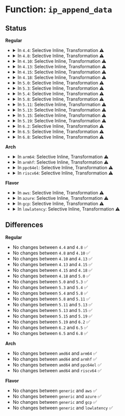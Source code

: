 # Function: <code>ip_append_data</code>

## Status
<b>Regular</b>
<ul>
<li>
<details>
<summary>In <code>4.4</code>: Selective Inline, Transformation ⚠️</summary>

```c
int ip_append_data(struct sock *sk, struct flowi4 *fl4, int (*getfrag)(void *, char *, int, int, int, struct sk_buff *), void *from, int length, int transhdrlen, struct ipcm_cookie *ipc, struct rtable **rtp, unsigned int flags);
```

**Collision:** Unique Global

**Inline:** Selective

**Transformation:** True

**Instances:**

```
In net/ipv4/ip_output.c (ffffffff8175ddd0)
Location: net/ipv4/ip_output.c:1166
Inline: True
Inline callers:
  - net/ipv4/ip_output.c:ip_send_unicast_reply
Direct callers:
  - net/ipv4/ip_output.c:ip_send_unicast_reply
  - net/ipv4/raw.c:raw_sendmsg
  - net/ipv4/udp.c:udp_sendmsg
  - net/ipv4/udp.c:udp_sendmsg
  - net/ipv4/icmp.c:icmp_push_reply
  - net/ipv4/ping.c:ping_v4_sendmsg
```
**Symbols:**

```
ffffffff8175ddd0-ffffffff8175dea3: ip_append_data.part.43 (STB_LOCAL)
ffffffff8175eae0-ffffffff8175eb16: ip_append_data (STB_GLOBAL)
```
</details>
</li>
<li>
<details>
<summary>In <code>4.8</code>: Selective Inline, Transformation ⚠️</summary>

```c
int ip_append_data(struct sock *sk, struct flowi4 *fl4, int (*getfrag)(void *, char *, int, int, int, struct sk_buff *), void *from, int length, int transhdrlen, struct ipcm_cookie *ipc, struct rtable **rtp, unsigned int flags);
```

**Collision:** Unique Global

**Inline:** Selective

**Transformation:** True

**Instances:**

```
In net/ipv4/ip_output.c (ffffffff817cba21)
Location: net/ipv4/ip_output.c:1164
Inline: True
Inline callers:
  - net/ipv4/ip_output.c:ip_send_unicast_reply
Direct callers:
  - net/ipv4/ip_output.c:ip_send_unicast_reply
  - net/ipv4/raw.c:raw_sendmsg
  - net/ipv4/udp.c:udp_sendmsg
  - net/ipv4/udp.c:udp_sendmsg
  - net/ipv4/icmp.c:icmp_push_reply
  - net/ipv4/ping.c:ping_v4_sendmsg
```
**Symbols:**

```
ffffffff817c9260-ffffffff817c9333: ip_append_data.part.44 (STB_LOCAL)
ffffffff817cad90-ffffffff817cadc6: ip_append_data (STB_GLOBAL)
```
</details>
</li>
<li>
<details>
<summary>In <code>4.10</code>: Selective Inline, Transformation ⚠️</summary>

```c
int ip_append_data(struct sock *sk, struct flowi4 *fl4, int (*getfrag)(void *, char *, int, int, int, struct sk_buff *), void *from, int length, int transhdrlen, struct ipcm_cookie *ipc, struct rtable **rtp, unsigned int flags);
```

**Collision:** Unique Global

**Inline:** Selective

**Transformation:** True

**Instances:**

```
In net/ipv4/ip_output.c (ffffffff817fb68e)
Location: net/ipv4/ip_output.c:1205
Inline: True
Inline callers:
  - net/ipv4/ip_output.c:ip_send_unicast_reply
Direct callers:
  - net/ipv4/ip_output.c:ip_send_unicast_reply
  - net/ipv4/raw.c:raw_sendmsg
  - net/ipv4/udp.c:udp_sendmsg
  - net/ipv4/udp.c:udp_sendmsg
  - net/ipv4/icmp.c:icmp_push_reply
  - net/ipv4/ping.c:ping_v4_sendmsg
```
**Symbols:**

```
ffffffff817f8e00-ffffffff817f8ed3: ip_append_data.part.46 (STB_LOCAL)
ffffffff817fa9f0-ffffffff817faa26: ip_append_data (STB_GLOBAL)
```
</details>
</li>
<li>
<details>
<summary>In <code>4.13</code>: Selective Inline, Transformation ⚠️</summary>

```c
int ip_append_data(struct sock *sk, struct flowi4 *fl4, int (*getfrag)(void *, char *, int, int, int, struct sk_buff *), void *from, int length, int transhdrlen, struct ipcm_cookie *ipc, struct rtable **rtp, unsigned int flags);
```

**Collision:** Unique Global

**Inline:** Selective

**Transformation:** True

**Instances:**

```
In net/ipv4/ip_output.c (ffffffff8181ba60)
Location: net/ipv4/ip_output.c:1217
Inline: True
Inline callers:
  - net/ipv4/ip_output.c:ip_send_unicast_reply
Direct callers:
  - net/ipv4/ip_output.c:ip_send_unicast_reply
  - net/ipv4/raw.c:raw_sendmsg
  - net/ipv4/udp.c:udp_sendmsg
  - net/ipv4/udp.c:udp_sendmsg
  - net/ipv4/icmp.c:icmp_push_reply
  - net/ipv4/ping.c:ping_v4_sendmsg
```
**Symbols:**

```
ffffffff81819230-ffffffff818192f5: ip_append_data.part.46 (STB_LOCAL)
ffffffff8181ae00-ffffffff8181ae28: ip_append_data (STB_GLOBAL)
```
</details>
</li>
<li>
<details>
<summary>In <code>4.15</code>: Selective Inline, Transformation ⚠️</summary>

```c
int ip_append_data(struct sock *sk, struct flowi4 *fl4, int (*getfrag)(void *, char *, int, int, int, struct sk_buff *), void *from, int length, int transhdrlen, struct ipcm_cookie *ipc, struct rtable **rtp, unsigned int flags);
```

**Collision:** Unique Global

**Inline:** Selective

**Transformation:** True

**Instances:**

```
In net/ipv4/ip_output.c (ffffffff8189a999)
Location: net/ipv4/ip_output.c:1149
Inline: True
Inline callers:
  - net/ipv4/ip_output.c:ip_send_unicast_reply
Direct callers:
  - net/ipv4/ip_output.c:ip_send_unicast_reply
  - net/ipv4/raw.c:raw_sendmsg
  - net/ipv4/udp.c:udp_sendmsg
  - net/ipv4/udp.c:udp_sendmsg
  - net/ipv4/icmp.c:icmp_push_reply
  - net/ipv4/ping.c:ping_v4_sendmsg
```
**Symbols:**

```
ffffffff81899270-ffffffff81899335: ip_append_data.part.43 (STB_LOCAL)
ffffffff81899de0-ffffffff81899e08: ip_append_data (STB_GLOBAL)
```
</details>
</li>
<li>
<details>
<summary>In <code>4.18</code>: Selective Inline, Transformation ⚠️</summary>

```c
int ip_append_data(struct sock *sk, struct flowi4 *fl4, int (*getfrag)(void *, char *, int, int, int, struct sk_buff *), void *from, int length, int transhdrlen, struct ipcm_cookie *ipc, struct rtable **rtp, unsigned int flags);
```

**Collision:** Unique Global

**Inline:** Selective

**Transformation:** True

**Instances:**

```
In net/ipv4/ip_output.c (ffffffff818eeecd)
Location: net/ipv4/ip_output.c:1173
Inline: True
Inline callers:
  - net/ipv4/ip_output.c:ip_send_unicast_reply
Direct callers:
  - net/ipv4/ip_output.c:ip_send_unicast_reply
  - net/ipv4/raw.c:raw_sendmsg
  - net/ipv4/udp.c:udp_sendmsg
  - net/ipv4/udp.c:udp_sendmsg
  - net/ipv4/icmp.c:icmp_push_reply
  - net/ipv4/ping.c:ping_v4_sendmsg
```
**Symbols:**

```
ffffffff818ed440-ffffffff818ed503: ip_append_data.part.50 (STB_LOCAL)
ffffffff818ee270-ffffffff818ee298: ip_append_data (STB_GLOBAL)
```
</details>
</li>
<li>
<details>
<summary>In <code>5.0</code>: Selective Inline, Transformation ⚠️</summary>

```c
int ip_append_data(struct sock *sk, struct flowi4 *fl4, int (*getfrag)(void *, char *, int, int, int, struct sk_buff *), void *from, int length, int transhdrlen, struct ipcm_cookie *ipc, struct rtable **rtp, unsigned int flags);
```

**Collision:** Unique Global

**Inline:** Selective

**Transformation:** True

**Instances:**

```
In net/ipv4/ip_output.c (ffffffff8191c6bd)
Location: net/ipv4/ip_output.c:1199
Inline: True
Inline callers:
  - net/ipv4/ip_output.c:ip_send_unicast_reply
Direct callers:
  - net/ipv4/ip_output.c:ip_send_unicast_reply
  - net/ipv4/raw.c:raw_sendmsg
  - net/ipv4/udp.c:udp_sendmsg
  - net/ipv4/udp.c:udp_sendmsg
  - net/ipv4/icmp.c:icmp_push_reply
  - net/ipv4/ping.c:ping_v4_sendmsg
```
**Symbols:**

```
ffffffff8191ae80-ffffffff8191af43: ip_append_data.part.54 (STB_LOCAL)
ffffffff8191ba40-ffffffff8191ba68: ip_append_data (STB_GLOBAL)
```
</details>
</li>
<li>
<details>
<summary>In <code>5.3</code>: Selective Inline, Transformation ⚠️</summary>

```c
int ip_append_data(struct sock *sk, struct flowi4 *fl4, int (*getfrag)(void *, char *, int, int, int, struct sk_buff *), void *from, int length, int transhdrlen, struct ipcm_cookie *ipc, struct rtable **rtp, unsigned int flags);
```

**Collision:** Unique Global

**Inline:** Selective

**Transformation:** True

**Instances:**

```
In net/ipv4/ip_output.c (ffffffff8197e9e8)
Location: net/ipv4/ip_output.c:1288
Inline: True
Inline callers:
  - net/ipv4/ip_output.c:ip_send_unicast_reply
Direct callers:
  - net/ipv4/ip_output.c:ip_send_unicast_reply
  - net/ipv4/raw.c:raw_sendmsg
  - net/ipv4/udp.c:udp_sendmsg
  - net/ipv4/udp.c:udp_sendmsg
  - net/ipv4/icmp.c:icmp_push_reply
  - net/ipv4/ping.c:ping_v4_sendmsg
```
**Symbols:**

```
ffffffff8197d130-ffffffff8197d1ec: ip_append_data.part.0 (STB_LOCAL)
ffffffff8197dd20-ffffffff8197dd48: ip_append_data (STB_GLOBAL)
```
</details>
</li>
<li>
<details>
<summary>In <code>5.4</code>: Selective Inline, Transformation ⚠️</summary>

```c
int ip_append_data(struct sock *sk, struct flowi4 *fl4, int (*getfrag)(void *, char *, int, int, int, struct sk_buff *), void *from, int length, int transhdrlen, struct ipcm_cookie *ipc, struct rtable **rtp, unsigned int flags);
```

**Collision:** Unique Global

**Inline:** Selective

**Transformation:** True

**Instances:**

```
In net/ipv4/ip_output.c (ffffffff819b537a)
Location: net/ipv4/ip_output.c:1296
Inline: True
Inline callers:
  - net/ipv4/ip_output.c:ip_send_unicast_reply
Direct callers:
  - net/ipv4/ip_output.c:ip_send_unicast_reply
  - net/ipv4/raw.c:raw_sendmsg
  - net/ipv4/udp.c:udp_sendmsg
  - net/ipv4/udp.c:udp_sendmsg
  - net/ipv4/icmp.c:icmp_push_reply
  - net/ipv4/ping.c:ping_v4_sendmsg
```
**Symbols:**

```
ffffffff819b3ad0-ffffffff819b3b9b: ip_append_data.part.0 (STB_LOCAL)
ffffffff819b46c0-ffffffff819b46e8: ip_append_data (STB_GLOBAL)
```
</details>
</li>
<li>
<details>
<summary>In <code>5.8</code>: Selective Inline, Transformation ⚠️</summary>

```c
int ip_append_data(struct sock *sk, struct flowi4 *fl4, int (*getfrag)(void *, char *, int, int, int, struct sk_buff *), void *from, int length, int transhdrlen, struct ipcm_cookie *ipc, struct rtable **rtp, unsigned int flags);
```

**Collision:** Unique Global

**Inline:** Selective

**Transformation:** True

**Instances:**

```
In net/ipv4/ip_output.c (ffffffff81a9f5df)
Location: net/ipv4/ip_output.c:1295
Inline: True
Inline callers:
  - net/ipv4/ip_output.c:ip_send_unicast_reply
Direct callers:
  - net/ipv4/ip_output.c:ip_send_unicast_reply
  - net/ipv4/raw.c:raw_sendmsg
  - net/ipv4/udp.c:udp_sendmsg
  - net/ipv4/udp.c:udp_sendmsg
  - net/ipv4/icmp.c:icmp_push_reply
  - net/ipv4/ping.c:ping_v4_sendmsg
```
**Symbols:**

```
ffffffff81a9dbd0-ffffffff81a9dc98: ip_append_data.part.0 (STB_LOCAL)
ffffffff81a9e7c0-ffffffff81a9e896: ip_append_data (STB_GLOBAL)
```
</details>
</li>
<li>
<details>
<summary>In <code>5.11</code>: Selective Inline, Transformation ⚠️</summary>

```c
int ip_append_data(struct sock *sk, struct flowi4 *fl4, int (*getfrag)(void *, char *, int, int, int, struct sk_buff *), void *from, int length, int transhdrlen, struct ipcm_cookie *ipc, struct rtable **rtp, unsigned int flags);
```

**Collision:** Unique Global

**Inline:** Selective

**Transformation:** True

**Instances:**

```
In net/ipv4/ip_output.c (ffffffff81aa951f)
Location: net/ipv4/ip_output.c:1302
Inline: True
Inline callers:
  - net/ipv4/ip_output.c:ip_send_unicast_reply
Direct callers:
  - net/ipv4/ip_output.c:ip_send_unicast_reply
  - net/ipv4/raw.c:raw_sendmsg
  - net/ipv4/udp.c:udp_sendmsg
  - net/ipv4/udp.c:udp_sendmsg
  - net/ipv4/icmp.c:icmp_push_reply
  - net/ipv4/ping.c:ping_v4_sendmsg
```
**Symbols:**

```
ffffffff81aa7aa0-ffffffff81aa7b68: ip_append_data.part.0 (STB_LOCAL)
ffffffff81aa8710-ffffffff81aa87e6: ip_append_data (STB_GLOBAL)
```
</details>
</li>
<li>
<details>
<summary>In <code>5.13</code>: Selective Inline, Transformation ⚠️</summary>

```c
int ip_append_data(struct sock *sk, struct flowi4 *fl4, int (*getfrag)(void *, char *, int, int, int, struct sk_buff *), void *from, int length, int transhdrlen, struct ipcm_cookie *ipc, struct rtable **rtp, unsigned int flags);
```

**Collision:** Unique Global

**Inline:** Selective

**Transformation:** True

**Instances:**

```
In net/ipv4/ip_output.c (ffffffff81a946ec)
Location: net/ipv4/ip_output.c:1306
Inline: True
Inline callers:
  - net/ipv4/ip_output.c:ip_send_unicast_reply
Direct callers:
  - net/ipv4/ip_output.c:ip_send_unicast_reply
  - net/ipv4/raw.c:raw_sendmsg
  - net/ipv4/udp.c:udp_sendmsg
  - net/ipv4/udp.c:udp_sendmsg
  - net/ipv4/icmp.c:icmp_push_reply
  - net/ipv4/ping.c:ping_v4_sendmsg
```
**Symbols:**

```
ffffffff81a92c90-ffffffff81a92d58: ip_append_data.part.0 (STB_LOCAL)
ffffffff81a93830-ffffffff81a93906: ip_append_data (STB_GLOBAL)
```
</details>
</li>
<li>
<details>
<summary>In <code>5.15</code>: Selective Inline, Transformation ⚠️</summary>

```c
int ip_append_data(struct sock *sk, struct flowi4 *fl4, int (*getfrag)(void *, char *, int, int, int, struct sk_buff *), void *from, int length, int transhdrlen, struct ipcm_cookie *ipc, struct rtable **rtp, unsigned int flags);
```

**Collision:** Unique Global

**Inline:** Selective

**Transformation:** True

**Instances:**

```
In net/ipv4/ip_output.c (ffffffff81b4fb6c)
Location: net/ipv4/ip_output.c:1305
Inline: True
Inline callers:
  - net/ipv4/ip_output.c:ip_send_unicast_reply
Direct callers:
  - net/ipv4/ip_output.c:ip_send_unicast_reply
  - net/ipv4/raw.c:raw_sendmsg
  - net/ipv4/udp.c:udp_sendmsg
  - net/ipv4/udp.c:udp_sendmsg
  - net/ipv4/icmp.c:icmp_push_reply
  - net/ipv4/ping.c:ping_v4_sendmsg
```
**Symbols:**

```
ffffffff81b4e090-ffffffff81b4e158: ip_append_data.part.0 (STB_LOCAL)
ffffffff81b4ec70-ffffffff81b4ed46: ip_append_data (STB_GLOBAL)
```
</details>
</li>
<li>
<details>
<summary>In <code>5.19</code>: Selective Inline, Transformation ⚠️</summary>

```c
int ip_append_data(struct sock *sk, struct flowi4 *fl4, int (*getfrag)(void *, char *, int, int, int, struct sk_buff *), void *from, int length, int transhdrlen, struct ipcm_cookie *ipc, struct rtable **rtp, unsigned int flags);
```

**Collision:** Unique Global

**Inline:** Selective

**Transformation:** True

**Instances:**

```
In net/ipv4/ip_output.c (ffffffff81cdd5d9)
Location: net/ipv4/ip_output.c:1305
Inline: True
Inline callers:
  - net/ipv4/ip_output.c:ip_send_unicast_reply
Direct callers:
  - net/ipv4/ip_output.c:ip_send_unicast_reply
  - net/ipv4/raw.c:raw_sendmsg
  - net/ipv4/udp.c:udp_sendmsg
  - net/ipv4/udp.c:udp_sendmsg
  - net/ipv4/icmp.c:icmp_push_reply
  - net/ipv4/ping.c:ping_v4_sendmsg
```
**Symbols:**

```
ffffffff81cdb930-ffffffff81cdba0a: ip_append_data.part.0 (STB_LOCAL)
ffffffff81cdc5a0-ffffffff81cdc688: ip_append_data (STB_GLOBAL)
```
</details>
</li>
<li>
<details>
<summary>In <code>6.2</code>: Selective Inline, Transformation ⚠️</summary>

```c
int ip_append_data(struct sock *sk, struct flowi4 *fl4, int (*getfrag)(void *, char *, int, int, int, struct sk_buff *), void *from, int length, int transhdrlen, struct ipcm_cookie *ipc, struct rtable **rtp, unsigned int flags);
```

**Collision:** Unique Global

**Inline:** Selective

**Transformation:** True

**Instances:**

```
In net/ipv4/ip_output.c (ffffffff81e9e097)
Location: net/ipv4/ip_output.c:1322
Inline: True
Inline callers:
  - net/ipv4/ip_output.c:ip_send_unicast_reply
Direct callers:
  - net/ipv4/ip_output.c:ip_send_unicast_reply
  - net/ipv4/raw.c:raw_sendmsg
  - net/ipv4/udp.c:udp_sendmsg
  - net/ipv4/udp.c:udp_sendmsg
  - net/ipv4/icmp.c:icmp_push_reply
  - net/ipv4/ping.c:ping_v4_sendmsg
```
**Symbols:**

```
ffffffff81e9c2d0-ffffffff81e9c3d9: ip_append_data.part.0 (STB_LOCAL)
ffffffff820ae465-ffffffff820ae498: ip_append_data.part.0.cold (STB_LOCAL)
ffffffff820ae498-ffffffff820ae4d3: ip_append_data.cold (STB_LOCAL)
ffffffff81e9cfe0-ffffffff81e9d0d6: ip_append_data (STB_GLOBAL)
```
</details>
</li>
<li>
<details>
<summary>In <code>6.5</code>: Selective Inline, Transformation ⚠️</summary>

```c
int ip_append_data(struct sock *sk, struct flowi4 *fl4, int (*getfrag)(void *, char *, int, int, int, struct sk_buff *), void *from, int length, int transhdrlen, struct ipcm_cookie *ipc, struct rtable **rtp, unsigned int flags);
```

**Collision:** Unique Global

**Inline:** Selective

**Transformation:** True

**Instances:**

```
In net/ipv4/ip_output.c (ffffffff81efc861)
Location: net/ipv4/ip_output.c:1340
Inline: True
Inline callers:
  - net/ipv4/ip_output.c:ip_send_unicast_reply
Direct callers:
  - net/ipv4/ip_output.c:ip_send_unicast_reply
  - net/ipv4/raw.c:raw_sendmsg
  - net/ipv4/udp.c:udp_sendmsg
  - net/ipv4/udp.c:udp_sendmsg
  - net/ipv4/icmp.c:icmp_push_reply
  - net/ipv4/ping.c:ping_v4_sendmsg
```
**Symbols:**

```
ffffffff81efaeb0-ffffffff81efafc0: ip_append_data.part.0 (STB_LOCAL)
ffffffff8212f97e-ffffffff8212f9b1: ip_append_data.part.0.cold (STB_LOCAL)
ffffffff8212f9b1-ffffffff8212f9ec: ip_append_data.cold (STB_LOCAL)
ffffffff81efbc20-ffffffff81efbd1d: ip_append_data (STB_GLOBAL)
```
</details>
</li>
<li>
<details>
<summary>In <code>6.8</code>: Selective Inline, Transformation ⚠️</summary>

```c
int ip_append_data(struct sock *sk, struct flowi4 *fl4, int (*getfrag)(void *, char *, int, int, int, struct sk_buff *), void *from, int length, int transhdrlen, struct ipcm_cookie *ipc, struct rtable **rtp, unsigned int flags);
```

**Collision:** Unique Global

**Inline:** Selective

**Transformation:** True

**Instances:**

```
In net/ipv4/ip_output.c (ffffffff81fc07a1)
Location: net/ipv4/ip_output.c:1344
Inline: True
Inline callers:
  - net/ipv4/ip_output.c:ip_send_unicast_reply
Direct callers:
  - net/ipv4/ip_output.c:ip_send_unicast_reply
  - net/ipv4/raw.c:raw_sendmsg
  - net/ipv4/udp.c:udp_sendmsg
  - net/ipv4/udp.c:udp_sendmsg
  - net/ipv4/icmp.c:icmp_push_reply
  - net/ipv4/ping.c:ping_v4_sendmsg
```
**Symbols:**

```
ffffffff81fbedb0-ffffffff81fbeec0: ip_append_data.part.0 (STB_LOCAL)
ffffffff82211711-ffffffff82211744: ip_append_data.part.0.cold (STB_LOCAL)
ffffffff82211744-ffffffff8221177f: ip_append_data.cold (STB_LOCAL)
ffffffff81fbfb60-ffffffff81fbfc5d: ip_append_data (STB_GLOBAL)
```
</details>
</li>
</ul>
<b>Arch</b>
<ul>
<li>
<details>
<summary>In <code>arm64</code>: Selective Inline, Transformation ⚠️</summary>

```c
int ip_append_data(struct sock *sk, struct flowi4 *fl4, int (*getfrag)(void *, char *, int, int, int, struct sk_buff *), void *from, int length, int transhdrlen, struct ipcm_cookie *ipc, struct rtable **rtp, unsigned int flags);
```

**Collision:** Unique Global

**Inline:** Selective

**Transformation:** True

**Instances:**

```
In net/ipv4/ip_output.c (ffff800010c65aac)
Location: net/ipv4/ip_output.c:1296
Inline: True
Inline callers:
  - net/ipv4/ip_output.c:ip_send_unicast_reply
Direct callers:
  - net/ipv4/ip_output.c:ip_send_unicast_reply
  - net/ipv4/raw.c:raw_sendmsg
  - net/ipv4/udp.c:udp_sendmsg
  - net/ipv4/udp.c:udp_sendmsg
  - net/ipv4/icmp.c:icmp_push_reply
  - net/ipv4/ping.c:ping_v4_sendmsg
```
**Symbols:**

```
ffff800010c63428-ffff800010c63514: ip_append_data.part.0 (STB_LOCAL)
ffff800010c64e10-ffff800010c64eac: ip_append_data (STB_GLOBAL)
```
</details>
</li>
<li>
<details>
<summary>In <code>armhf</code>: Selective Inline, Transformation ⚠️</summary>

```c
int ip_append_data(struct sock *sk, struct flowi4 *fl4, int (*getfrag)(void *, char *, int, int, int, struct sk_buff *), void *from, int length, int transhdrlen, struct ipcm_cookie *ipc, struct rtable **rtp, unsigned int flags);
```

**Collision:** Unique Global

**Inline:** Selective

**Transformation:** True

**Instances:**

```
In net/ipv4/ip_output.c (c0d75718)
Location: net/ipv4/ip_output.c:1296
Inline: True
Inline callers:
  - net/ipv4/ip_output.c:ip_send_unicast_reply
Direct callers:
  - net/ipv4/ip_output.c:ip_send_unicast_reply
  - net/ipv4/raw.c:raw_sendmsg
  - net/ipv4/udp.c:udp_sendmsg
  - net/ipv4/udp.c:udp_sendmsg
  - net/ipv4/icmp.c:icmp_push_reply
  - net/ipv4/ping.c:ping_v4_sendmsg
```
**Symbols:**

```
c0d73e30-c0d73ef0: ip_append_data.part.0 (STB_LOCAL)
c0d74a74-c0d74acc: ip_append_data (STB_GLOBAL)
```
</details>
</li>
<li>
<details>
<summary>In <code>ppc64el</code>: Selective Inline, Transformation ⚠️</summary>

```c
int ip_append_data(struct sock *sk, struct flowi4 *fl4, int (*getfrag)(void *, char *, int, int, int, struct sk_buff *), void *from, int length, int transhdrlen, struct ipcm_cookie *ipc, struct rtable **rtp, unsigned int flags);
```

**Collision:** Unique Global

**Inline:** Selective

**Transformation:** True

**Instances:**

```
In net/ipv4/ip_output.c (c000000000d6a23c)
Location: net/ipv4/ip_output.c:1296
Inline: True
Inline callers:
  - net/ipv4/ip_output.c:ip_send_unicast_reply
Direct callers:
  - net/ipv4/ip_output.c:ip_send_unicast_reply
  - net/ipv4/raw.c:raw_sendmsg
  - net/ipv4/udp.c:udp_sendmsg
  - net/ipv4/udp.c:udp_sendmsg
  - net/ipv4/icmp.c:icmp_push_reply
  - net/ipv4/ping.c:ping_v4_sendmsg
```
**Symbols:**

```
c000000000d68230-c000000000d68350: ip_append_data.part.0 (STB_LOCAL)
c000000000d691b0-c000000000d691e8: ip_append_data (STB_GLOBAL)
```
</details>
</li>
<li>
<details>
<summary>In <code>riscv64</code>: Selective Inline, Transformation ⚠️</summary>

```c
int ip_append_data(struct sock *sk, struct flowi4 *fl4, int (*getfrag)(void *, char *, int, int, int, struct sk_buff *), void *from, int length, int transhdrlen, struct ipcm_cookie *ipc, struct rtable **rtp, unsigned int flags);
```

**Collision:** Unique Global

**Inline:** Selective

**Transformation:** True

**Instances:**

```
In net/ipv4/ip_output.c (ffffffe0007cd1a8)
Location: net/ipv4/ip_output.c:1296
Inline: True
Inline callers:
  - net/ipv4/ip_output.c:ip_send_unicast_reply
Direct callers:
  - net/ipv4/ip_output.c:ip_send_unicast_reply
  - net/ipv4/raw.c:raw_sendmsg
  - net/ipv4/udp.c:udp_sendmsg
  - net/ipv4/udp.c:udp_sendmsg
  - net/ipv4/icmp.c:icmp_push_reply
  - net/ipv4/ping.c:ping_v4_sendmsg
```
**Symbols:**

```
ffffffe0007cbca0-ffffffe0007cbd5c: ip_append_data.part.0 (STB_LOCAL)
ffffffe0007cc728-ffffffe0007cc79c: ip_append_data (STB_GLOBAL)
```
</details>
</li>
</ul>
<b>Flavor</b>
<ul>
<li>
<details>
<summary>In <code>aws</code>: Selective Inline, Transformation ⚠️</summary>

```c
int ip_append_data(struct sock *sk, struct flowi4 *fl4, int (*getfrag)(void *, char *, int, int, int, struct sk_buff *), void *from, int length, int transhdrlen, struct ipcm_cookie *ipc, struct rtable **rtp, unsigned int flags);
```

**Collision:** Unique Global

**Inline:** Selective

**Transformation:** True

**Instances:**

```
In net/ipv4/ip_output.c (ffffffff819551ea)
Location: net/ipv4/ip_output.c:1296
Inline: True
Inline callers:
  - net/ipv4/ip_output.c:ip_send_unicast_reply
Direct callers:
  - net/ipv4/ip_output.c:ip_send_unicast_reply
  - net/ipv4/raw.c:raw_sendmsg
  - net/ipv4/udp.c:udp_sendmsg
  - net/ipv4/udp.c:udp_sendmsg
  - net/ipv4/icmp.c:icmp_push_reply
  - net/ipv4/ping.c:ping_v4_sendmsg
```
**Symbols:**

```
ffffffff81953940-ffffffff81953a0b: ip_append_data.part.0 (STB_LOCAL)
ffffffff81954530-ffffffff81954558: ip_append_data (STB_GLOBAL)
```
</details>
</li>
<li>
<details>
<summary>In <code>azure</code>: Selective Inline, Transformation ⚠️</summary>

```c
int ip_append_data(struct sock *sk, struct flowi4 *fl4, int (*getfrag)(void *, char *, int, int, int, struct sk_buff *), void *from, int length, int transhdrlen, struct ipcm_cookie *ipc, struct rtable **rtp, unsigned int flags);
```

**Collision:** Unique Global

**Inline:** Selective

**Transformation:** True

**Instances:**

```
In net/ipv4/ip_output.c (ffffffff8190ecda)
Location: net/ipv4/ip_output.c:1296
Inline: True
Inline callers:
  - net/ipv4/ip_output.c:ip_send_unicast_reply
Direct callers:
  - net/ipv4/ip_output.c:ip_send_unicast_reply
  - net/ipv4/raw.c:raw_sendmsg
  - net/ipv4/udp.c:udp_sendmsg
  - net/ipv4/udp.c:udp_sendmsg
  - net/ipv4/icmp.c:icmp_push_reply
  - net/ipv4/ping.c:ping_v4_sendmsg
```
**Symbols:**

```
ffffffff8190d430-ffffffff8190d4fb: ip_append_data.part.0 (STB_LOCAL)
ffffffff8190e020-ffffffff8190e048: ip_append_data (STB_GLOBAL)
```
</details>
</li>
<li>
<details>
<summary>In <code>gcp</code>: Selective Inline, Transformation ⚠️</summary>

```c
int ip_append_data(struct sock *sk, struct flowi4 *fl4, int (*getfrag)(void *, char *, int, int, int, struct sk_buff *), void *from, int length, int transhdrlen, struct ipcm_cookie *ipc, struct rtable **rtp, unsigned int flags);
```

**Collision:** Unique Global

**Inline:** Selective

**Transformation:** True

**Instances:**

```
In net/ipv4/ip_output.c (ffffffff819bf9ba)
Location: net/ipv4/ip_output.c:1296
Inline: True
Inline callers:
  - net/ipv4/ip_output.c:ip_send_unicast_reply
Direct callers:
  - net/ipv4/ip_output.c:ip_send_unicast_reply
  - net/ipv4/raw.c:raw_sendmsg
  - net/ipv4/udp.c:udp_sendmsg
  - net/ipv4/udp.c:udp_sendmsg
  - net/ipv4/icmp.c:icmp_push_reply
  - net/ipv4/ping.c:ping_v4_sendmsg
```
**Symbols:**

```
ffffffff819be110-ffffffff819be1db: ip_append_data.part.0 (STB_LOCAL)
ffffffff819bed00-ffffffff819bed28: ip_append_data (STB_GLOBAL)
```
</details>
</li>
<li>
<details>
<summary>In <code>lowlatency</code>: Selective Inline, Transformation ⚠️</summary>

```c
int ip_append_data(struct sock *sk, struct flowi4 *fl4, int (*getfrag)(void *, char *, int, int, int, struct sk_buff *), void *from, int length, int transhdrlen, struct ipcm_cookie *ipc, struct rtable **rtp, unsigned int flags);
```

**Collision:** Unique Global

**Inline:** Selective

**Transformation:** True

**Instances:**

```
In net/ipv4/ip_output.c (ffffffff819c9339)
Location: net/ipv4/ip_output.c:1296
Inline: True
Inline callers:
  - net/ipv4/ip_output.c:ip_send_unicast_reply
Direct callers:
  - net/ipv4/ip_output.c:ip_send_unicast_reply
  - net/ipv4/raw.c:raw_sendmsg
  - net/ipv4/udp.c:udp_sendmsg
  - net/ipv4/udp.c:udp_sendmsg
  - net/ipv4/icmp.c:icmp_push_reply
  - net/ipv4/ping.c:ping_v4_sendmsg
```
**Symbols:**

```
ffffffff819c7a20-ffffffff819c7aeb: ip_append_data.part.0 (STB_LOCAL)
ffffffff819c8680-ffffffff819c86a8: ip_append_data (STB_GLOBAL)
```
</details>
</li>
</ul>

## Differences
<b>Regular</b>
<ul>
<li>
No changes between <code>4.4</code> and <code>4.8</code> ✅
</li>
<li>
No changes between <code>4.8</code> and <code>4.10</code> ✅
</li>
<li>
No changes between <code>4.10</code> and <code>4.13</code> ✅
</li>
<li>
No changes between <code>4.13</code> and <code>4.15</code> ✅
</li>
<li>
No changes between <code>4.15</code> and <code>4.18</code> ✅
</li>
<li>
No changes between <code>4.18</code> and <code>5.0</code> ✅
</li>
<li>
No changes between <code>5.0</code> and <code>5.3</code> ✅
</li>
<li>
No changes between <code>5.3</code> and <code>5.4</code> ✅
</li>
<li>
No changes between <code>5.4</code> and <code>5.8</code> ✅
</li>
<li>
No changes between <code>5.8</code> and <code>5.11</code> ✅
</li>
<li>
No changes between <code>5.11</code> and <code>5.13</code> ✅
</li>
<li>
No changes between <code>5.13</code> and <code>5.15</code> ✅
</li>
<li>
No changes between <code>5.15</code> and <code>5.19</code> ✅
</li>
<li>
No changes between <code>5.19</code> and <code>6.2</code> ✅
</li>
<li>
No changes between <code>6.2</code> and <code>6.5</code> ✅
</li>
<li>
No changes between <code>6.5</code> and <code>6.8</code> ✅
</li>
</ul>
<b>Arch</b>
<ul>
<li>
No changes between <code>amd64</code> and <code>arm64</code> ✅
</li>
<li>
No changes between <code>amd64</code> and <code>armhf</code> ✅
</li>
<li>
No changes between <code>amd64</code> and <code>ppc64el</code> ✅
</li>
<li>
No changes between <code>amd64</code> and <code>riscv64</code> ✅
</li>
</ul>
<b>Flavor</b>
<ul>
<li>
No changes between <code>generic</code> and <code>aws</code> ✅
</li>
<li>
No changes between <code>generic</code> and <code>azure</code> ✅
</li>
<li>
No changes between <code>generic</code> and <code>gcp</code> ✅
</li>
<li>
No changes between <code>generic</code> and <code>lowlatency</code> ✅
</li>
</ul>
